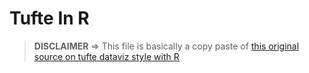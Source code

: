 Tufte In R
================

> **DISCLAIMER** =\> This file is basically a copy paste of [this
> original source on tufte dataviz style with
> R](http://motioninsocial.com/tufte/)
